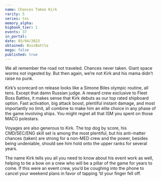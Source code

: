 ```yaml
---
name: Chances Taken Kirk
rarity: 5
series: tos
memory_alpha:
bigbook_tier: 1
events: 37
in_portal:
date: 05/04/2023
obtained: BossBattle
mega: false
published: true
---
```


We all remember the road not traveled. Chances never taken. Giant space worms not ingested by. But then again, we’re not Kirk and his mama didn’t raise no punk.

Kirk’s scorecard on release looks like a Simone Biles olympic routine, all tens. Except that damn Russian judge. A reward crew exclusive to Fleet Boss Battles, it makes sense that Kirk debuts as our top rated shipboard option. Fast activation, big attack boost, plentiful instant damage, and most importantly no limit, all combine to make him an elite choice in any phase of the game involving ships. You might regret all that ISM you spent on those MACO polestars.

Voyages are also generous to Kirk. The top dog by score, his CMD/SEC/ENG skill set is among the most plentiful, but his anti-matter chances (taken) are strong for a non-MED crew and the power, besides being undeniable, should see him hold onto the upper ranks for several years.

The name Kirk tells you all you need to know about his event work as well, helping to tie a bow on a crew who will be a pillar of the game for years to come. If this were an event crew, you’d be coughing into the phone to cancel your weekend plans in favor of tapping ‘til your finger fell off.
